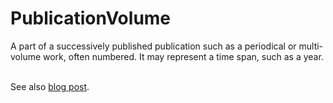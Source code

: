 # PublicationVolume

A part of a successively published publication such as a periodical or multi-volume work, often numbered. It may represent a time span, such as a year.<br/><br/>

See also <a href="http://blog.schema.org/2014/09/schemaorg-support-for-bibliographic_2.html">blog post</a>.
